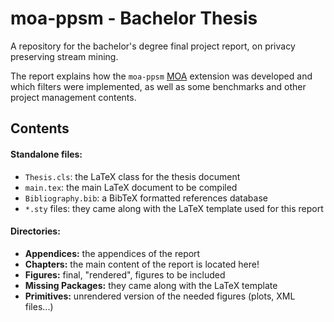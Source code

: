 # moa-ppsm - Bachelor Thesis

A repository for the bachelor's degree final project report, on privacy preserving
stream mining.

The report explains how the `moa-ppsm` [MOA](http://moa.cms.waikato.ac.nz/) extension
was developed and which filters were implemented, as well as some benchmarks and other
project management contents.

## Contents

#### Standalone files:

* `Thesis.cls`: the LaTeX class for the thesis document
* `main.tex`: the main LaTeX document to be compiled
* `Bibliography.bib`: a BibTeX formatted references database
* `*.sty` files: they came along with the LaTeX template used for this report

#### Directories:

* **Appendices:** the appendices of the report
* **Chapters:** the main content of the report is located here!
* **Figures:** final, "rendered", figures to be included
* **Missing Packages:** they came along with the LaTeX template
* **Primitives:** unrendered version of the needed figures (plots, XML files...)
